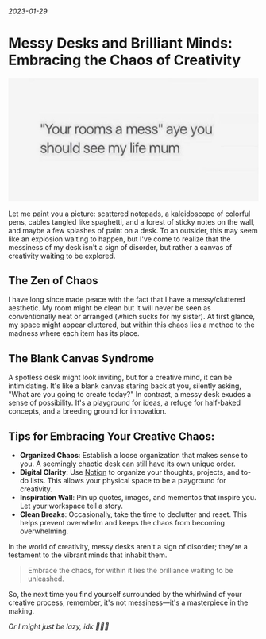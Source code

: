 ###### 2023-01-29

# Messy Desks and Brilliant Minds: Embracing the Chaos of Creativity

![My room is not messy; it is an obstacle course designed to keep me fit](images/messy-room.jpeg)

Let me paint you a picture: scattered notepads, a kaleidoscope of colorful pens, cables tangled like spaghetti, and a forest of sticky notes on the wall, and maybe a few splashes of paint on a desk. To an outsider, this may seem like an explosion waiting to happen, but I've come to realize that the messiness of my desk isn't a sign of disorder, but rather a canvas of creativity waiting to be explored.

## The Zen of Chaos
I have long since made peace with the fact that I have a messy/cluttered aesthetic.  My room might be clean but it will never be seen as conventionally neat or arranged (which sucks for my sister). At first glance, my space might appear cluttered, but within this chaos lies a method to the madness where each item has its place. 

## The Blank Canvas Syndrome
A spotless desk might look inviting, but for a creative mind, it can be intimidating. It's like a blank canvas staring back at you, silently asking, "What are you going to create today?" In contrast, a messy desk exudes a sense of possibility. It's a playground for ideas, a refuge for half-baked concepts, and a breeding ground for innovation.

## Tips for Embracing Your Creative Chaos:
- **Organized Chaos**: Establish a loose organization that makes sense to you. A seemingly chaotic desk can still have its own unique order.
- **Digital Clarity**: Use [Notion](https://notion.so) to organize your thoughts, projects, and to-do lists. This allows your physical space to be a playground for creativity.
- **Inspiration Wall**: Pin up quotes, images, and mementos that inspire you. Let your workspace tell a story.
- **Clean Breaks**: Occasionally, take the time to declutter and reset. This helps prevent overwhelm and keeps the chaos from becoming overwhelming.

In the world of creativity, messy desks aren't a sign of disorder; they're a testament to the vibrant minds that inhabit them. 

>Embrace the chaos, for within it lies the brilliance waiting to be unleashed.

So, the next time you find yourself surrounded by the whirlwind of your creative process, remember, it's not messiness—it's a masterpiece in the making.

*Or I might just be lazy, idk 🤷🏽‍♀️*